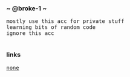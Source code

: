 <h3>~ @broke-1 ~</h3>
<pre>mostly use this acc for private stuff
learning bits of random code
ignore this acc

</pre>

<h3>links</h3>
<pre><a href='#'>none</a></pre>

<!---
broke-1/broke-1 is a ✨ special ✨ repository because its `README.md` (this file) appears on your GitHub profile.
You can click the Preview link to take a look at your changes.
--->
